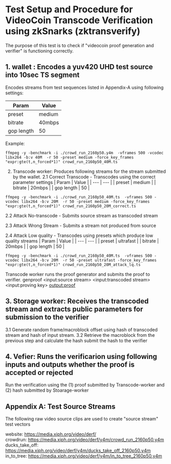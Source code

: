# Test Setup and Procedure for VideoCoin Transcode Verification using zkSnarks (zktransverify)

The purpose of this test is to check if "videocoin proof generation and verifier" is functioning correctly.

## 1. wallet : Encodes a yuv420 UHD test source into 10sec TS segment

Encodes streams from test sequences listed in Appendix-A using following settings: 

| Param | Value |
| --- | --- |
| preset | medium |
| bitrate | 40mbps |
| gop length | 50 |

Example:
```
ffmpeg -y -benchmark -i ./crowd_run_2160p50.y4m  -vframes 500 -vcodec libx264 -b:v 40M  -r 50 -preset medium -force_key_frames "expr:gte(t,n_forced*1)" crowd_run_2160p50_40M.ts
```

2) Transcode worker: Produces following streams for the stream submitted by the wallet.
2.1 Correct Transcode   - Transcodes using the correct parameter settings
| Param | Value |
| --- | --- |
| preset | medium |
| bitrate | 20mbps |
| gop length | 50 |
```
ffmpeg -y -benchmark -i ./crowd_run_2160p50_40M.ts  -vframes 500 -vcodec libx264 -b:v 20M  -r 50 -preset medium -force_key_frames "expr:gte(t,n_forced*1)" crowd_run_2160p50_20M_correct.ts
```

2.2 Attack No-transcode - Submits source stream as transcoded stream

2.3 Attack Wrong Stream - Submits a stream not produced from source

2.4 Attack Low quality  - Transcodes using presets which produce low quality streams
| Param | Value |
| --- | --- |
| preset | ultrafast |
| bitrate | 20mbps |
| gop length | 50 |
```
ffmpeg -y -benchmark -i ./crowd_run_2160p50_40M.ts  -vframes 500 -vcodec libx264 -b:v 20M  -r 50 -preset ultrafast -force_key_frames "expr:gte(t,n_forced*1)" crowd_run_2160p50_20M_attack_lq.ts
```

Transcode worker runs the proof generator and submits the proof to verifier.
genproof <input:source stream> <input:transcoded stream> <input:proving key> <output:proof>  

## 3. Storage worker: Receives the transcoded stream and extracts public parameters for submission to the verifier
3.1 Generate random frame/macroblock offset using hash of transcoded stream and hash of input stream.
3.2 Retrieve the macroblock from the previous step and calculate the hash
submit the hash to the verifier

## 4. Vefier: Runs the verificarion using following inputs and outputs whether the proof is accepted or rejected
Run the verification using the (1) proof submitted by Transcode-worker and (2) hash submitted by Stoarage-worker


## Appendix A: Test Source Streams

The following raw video source clips are used to create "source stream" test vectors

website: https://media.xiph.org/video/derf/  
crowdrun: https://media.xiph.org/video/derf/y4m/crowd_run_2160p50.y4m  
ducks_take_off: https://media.xiph.org/video/derf/y4m/ducks_take_off_2160p50.y4m  
in_to_tree: https://media.xiph.org/video/derf/y4m/in_to_tree_2160p50.y4m  
